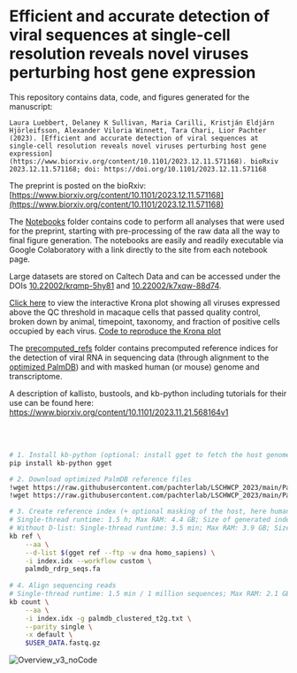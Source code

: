 # Efficient and accurate detection of viral sequences at single-cell resolution reveals novel viruses perturbing host gene expression

This repository contains data, code, and figures generated for the manuscript:
```
Laura Luebbert, Delaney K Sullivan, Maria Carilli, Kristján Eldjárn Hjörleifsson, Alexander Viloria Winnett, Tara Chari, Lior Pachter (2023). [Efficient and accurate detection of viral sequences at single-cell resolution reveals novel viruses perturbing host gene expression](https://www.biorxiv.org/content/10.1101/2023.12.11.571168). bioRxiv 2023.12.11.571168; doi: https://doi.org/10.1101/2023.12.11.571168
```
The preprint is posted on the bioRxiv: [https://www.biorxiv.org/content/10.1101/2023.12.11.571168](https://www.biorxiv.org/content/10.1101/2023.12.11.571168)

The [Notebooks](https://github.com/pachterlab/LSCHWCP_2023/tree/main/Notebooks) folder contains code to perform all analyses that were used for the preprint, starting with pre-processing of the raw data all the way to final figure generation. The notebooks are easily and readily executable via Google Colaboratory with a link directly to the site from each notebook page. 

Large datasets are stored on Caltech Data and can be accessed under the DOIs [10.22002/krqmp-5hy81](https://data.caltech.edu/records/krqmp-5hy81) and [10.22002/k7xqw-88d74](https://data.caltech.edu/records/k7xqw-88d74).

[Click here](https://htmlpreview.github.io/?https://github.com/pachterlab/LSCHWCP_2023/blob/main/krona_plot.html) to view the interactive Krona plot showing all viruses expressed above the QC threshold in macaque cells that passed quality control, broken down by animal, timepoint, taxonomy, and fraction of positive cells occupied by each virus. [Code to reproduce the Krona plot](https://github.com/pachterlab/LSCHWCP_2023/tree/main/Notebooks/krona_plot)

The [precomputed_refs](https://github.com/pachterlab/LSCHWCP_2023/tree/main/precomputed_refs) folder contains precomputed reference indices for the detection of viral RNA in sequencing data (through alignment to the [optimized PalmDB](https://github.com/pachterlab/LSCHWCP_2023/tree/main/PalmDB)) and with masked human (or mouse) genome and transcriptome.

A description of kallisto, bustools, and kb-python including tutorials for their use can be found here: https://www.biorxiv.org/content/10.1101/2023.11.21.568164v1

<br>
</br>

```bash
# 1. Install kb-python (optional: install gget to fetch the host genome and transcriptome)
pip install kb-python gget

# 2. Download optimized PalmDB reference files
!wget https://raw.githubusercontent.com/pachterlab/LSCHWCP_2023/main/PalmDB/palmdb_rdrp_seqs.fa
!wget https://raw.githubusercontent.com/pachterlab/LSCHWCP_2023/main/PalmDB/palmdb_clustered_t2g.txt

# 3. Create reference index (+ optional masking of the host, here human, genome using the D-list)
# Single-thread runtime: 1.5 h; Max RAM: 4.4 GB; Size of generated index: 593 MB
# Without D-list: Single-thread runtime: 3.5 min; Max RAM: 3.9 GB; Size of generated index: 592 MB
kb ref \
    --aa \
    --d-list $(gget ref --ftp -w dna homo_sapiens) \
    -i index.idx --workflow custom \
    palmdb_rdrp_seqs.fa
    
# 4. Align sequencing reads
# Single-thread runtime: 1.5 min / 1 million sequences; Max RAM: 2.1 GB
kb count \
    --aa \
    -i index.idx -g palmdb_clustered_t2g.txt \
    --parity single \
    -x default \
    $USER_DATA.fastq.gz
```
  
![Overview_v3_noCode](https://github.com/pachterlab/LSCHWCP_2023/assets/56094636/e5cc1c24-3ce3-47cc-893b-93efc5a7329f)



